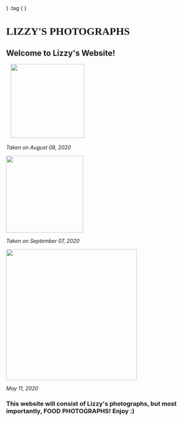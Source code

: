 <!doctype html>
<html>
}
.tag {
}
</style>
</head>
<h1 style="font-family:verdana;">LIZZY'S PHOTOGRAPHS</h1>
    
<body>
<h2><strong>Welcome to Lizzy's Website!</strong></h2>
&nbsp;&nbsp;&nbsp;<img src="file:///C|/Users/Liset/Desktop/HTML 1/images/food1.jpg" width="200" height="" alt=""/>
<p class="tag"><em class="text_column">Taken on August 08, 2020</em></p>
<img src="file:///C|/Users/Liset/Desktop/HTML 1/images/food2.jpg" width="208" height="" alt=""/>
<p><em>Taken on September 07, 2020</em></p>
<img src="file:///C|/Users/Liset/Desktop/HTML 1/images/food3.jpg" width="354" height="" alt=""/>
<p><em>May 11, 2020</em></p>
    <h3>This website will consist of Lizzy's photographs, but most importantly, FOOD PHOTOGRAPHS! Enjoy :)</h3>
</body>
</html>
